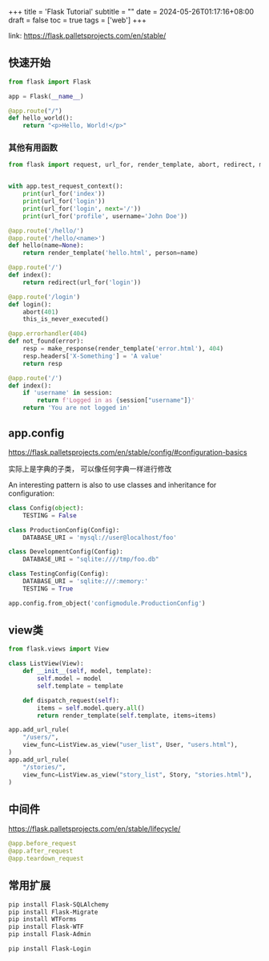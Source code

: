 +++
title = 'Flask Tutorial'
subtitle = ""
date = 2024-05-26T01:17:16+08:00
draft = false
toc = true
tags = ['web']
+++

link: <https://flask.palletsprojects.com/en/stable/>

## 快速开始

```python
from flask import Flask

app = Flask(__name__)

@app.route("/")
def hello_world():
    return "<p>Hello, World!</p>"
```

### 其他有用函数

```python
from flask import request, url_for, render_template, abort, redirect, make_response, session


with app.test_request_context():
    print(url_for('index'))
    print(url_for('login'))
    print(url_for('login', next='/'))
    print(url_for('profile', username='John Doe'))

@app.route('/hello/')
@app.route('/hello/<name>')
def hello(name=None):
    return render_template('hello.html', person=name)

@app.route('/')
def index():
    return redirect(url_for('login'))

@app.route('/login')
def login():
    abort(401)
    this_is_never_executed()

@app.errorhandler(404)
def not_found(error):
    resp = make_response(render_template('error.html'), 404)
    resp.headers['X-Something'] = 'A value'
    return resp

@app.route('/')
def index():
    if 'username' in session:
        return f'Logged in as {session["username"]}'
    return 'You are not logged in'
```

## app.config

<https://flask.palletsprojects.com/en/stable/config/#configuration-basics>

实际上是字典的子类， 可以像任何字典一样进行修改

An interesting pattern is also to use classes and inheritance for configuration:

```python
class Config(object):
    TESTING = False

class ProductionConfig(Config):
    DATABASE_URI = 'mysql://user@localhost/foo'

class DevelopmentConfig(Config):
    DATABASE_URI = "sqlite:////tmp/foo.db"

class TestingConfig(Config):
    DATABASE_URI = 'sqlite:///:memory:'
    TESTING = True

app.config.from_object('configmodule.ProductionConfig')
```

## view类

```python
from flask.views import View

class ListView(View):
    def __init__(self, model, template):
        self.model = model
        self.template = template

    def dispatch_request(self):
        items = self.model.query.all()
        return render_template(self.template, items=items)

app.add_url_rule(
    "/users/",
    view_func=ListView.as_view("user_list", User, "users.html"),
)
app.add_url_rule(
    "/stories/",
    view_func=ListView.as_view("story_list", Story, "stories.html"),
)
```

## 中间件

<https://flask.palletsprojects.com/en/stable/lifecycle/>

```python
@app.before_request
@app.after_request
@app.teardown_request
```

## 常用扩展

```bash
pip install Flask-SQLAlchemy
pip install Flask-Migrate
pip install WTForms
pip install Flask-WTF
pip install Flask-Admin

pip install Flask-Login
```
